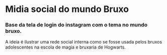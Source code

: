 # Midia social do mundo Bruxo

### Base da tela de login do instagram com o tema no mundo bruxo.

A ideia é ilustrar uma rede social interna como se fosse usada pelos bruxos adolescentes na escola de magia e bruxaria de Hogwarts.
